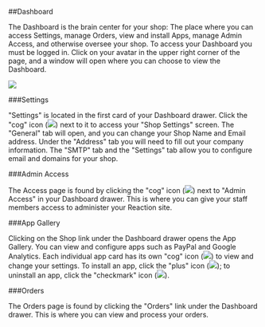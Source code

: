 ##Dashboard

The Dashboard is the brain center for your shop: The place where you can access Settings, manage Orders, view and install Apps, manage Admin Access, and otherwise oversee your shop. To access your Dashboard you must be logged in. Click on your avatar in the upper right corner of the page, and a window will open where you can choose to view the Dashboard.

![](http://raw.github.com/ongoworks/reaction/master/docs/assets/guide-dashboard.png)

###Settings

"Settings" is located in the first card of your Dashboard drawer. Click the "cog" icon (![](http://raw.github.com/ongoworks/reaction/master/docs/assets/guide-icon-cog.png)) next to it to access your "Shop Settings" screen. The "General" tab will open, and you can change your Shop Name and Email address. Under the "Address" tab you will need to fill out your company information. The "SMTP" tab and the "Settings" tab allow you to configure email and domains for your shop.

###Admin Access

The Access page is found by clicking the "cog" icon (![](http://raw.github.com/ongoworks/reaction/master/docs/assets/guide-icon-cog.png)) next to "Admin Access" in your Dashboard drawer. This is where you can give your staff members access to administer your Reaction site.


###App Gallery

Clicking on the Shop link under the Dashboard drawer opens the App Gallery. You can view and configure apps such as PayPal and Google Analytics. Each individual app card has its own "cog" icon (![](http://raw.github.com/ongoworks/reaction/master/docs/assets/guide-icon-cog-lg.png)) to view and change your settings. To install an app, click the "plus" icon (![](http://raw.github.com/ongoworks/reaction/master/docs/assets/guide-icon-plus-square.png)); to uninstall an app, click the "checkmark" icon (![](http://raw.github.com/ongoworks/reaction/master/docs/assets/guide-icon-check-square.png)).

###Orders

The Orders page is found by clicking the "Orders" link under the Dashboard drawer. This is where you can view and process your orders.
